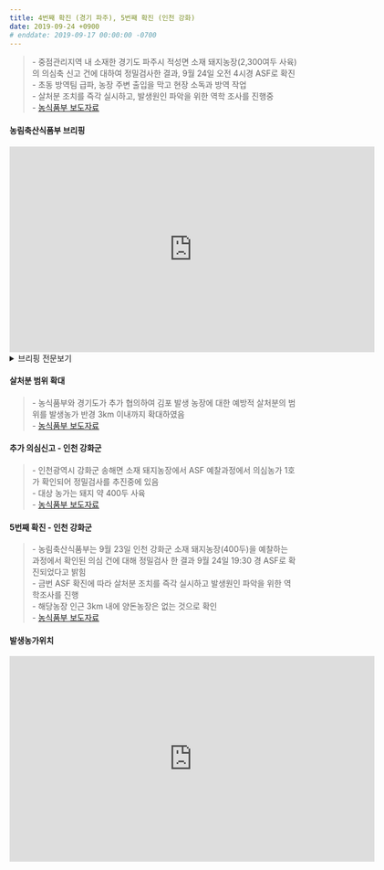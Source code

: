```yaml
---
title: 4번째 확진 (경기 파주), 5번째 확진 (인천 강화)
date: 2019-09-24 +0900
# enddate: 2019-09-17 00:00:00 -0700
---
```

> \- 중점관리지역 내 소재한 경기도 파주시 적성면 소재 돼지농장(2,300여두 사육)의 의심축 신고 건에 대하여 정밀검사한 결과, 9월 24일 오전 4시경 ASF로 확진  
> \- 초동 방역팀 급파, 농장 주변 출입을 막고 현장 소독과 방역 작업   
> \- 살처분 조치를 즉각 실시하고, 발생원인 파악을 위한 역학 조사를 진행중  
> \- [농식품부 보도자료](http://www.mafra.go.kr/FMD-AI/2095/subview.do?enc=Zm5jdDF8QEB8JTJGYmJzJTJGRk1ELUFJJTJGMzU0JTJGMzIxNDA5JTJGYXJ0Y2xWaWV3LmRvJTNGYmJzQ2xTZXElM0QlMjZyZ3NFbmRkZVN0ciUzRCUyNmJic09wZW5XcmRTZXElM0QlMjZyZ3NCZ25kZVN0ciUzRCUyNnBhc3N3b3JkJTNEJTI2c3JjaENvbHVtbiUzRCUyNnJvdyUzRDEwJTI2aXNWaWV3TWluZSUzRGZhbHNlJTI2cGFnZSUzRDElMjZzcmNoV3JkJTNEJTI2)

#### 농림축산식품부 브리핑
<iframe width="640" height="360" src="https://www.youtube.com/embed/BO0p3M-cNHg" frameborder="0" allow="accelerometer; autoplay; encrypted-media; gyroscope; picture-in-picture" allowfullscreen></iframe>

<details>
<summary>브리핑 전문보기</summary>
<div markdown="1">

9월 16일과 17일 아프리카돼지열병이 경기 파주와 연천 소재 두개 농장에서 발생한 후, 9월 23일 경기도 김포시와 파주시 양돈농가에서 아프리카돼지열병이 추가로 발생하였습니다. 김포는 9월 23일 오전에 신고된 양돈농가는 모돈 4두 유산, 모돈 1두 폐사했습니다. 해당농장은 1,800여두를 사육하며 울타리가 설치되었으며 일반사료를 급여하고 있습니다. 또한 외국인 근로자 2명이 근무중에 있습니다. 파주발생농장은 농장주가 9월 23일 모돈 3두 유산 증상을 확인하여 파주시에 의심신고를 하였고 해당농장은 돼지 약 2,300두를 사육하며 연천발생농장 방역대 내인 약 6.9km 떨어진 곳에 위치하고 있습니다. 해당 농장에는 울타리가 설치되었으며 잔반은 급여되지 않았습니다. 외국인 근로자는 1명인 것으로 확인되었습니다. 

이번에 발생한 김포 파주 2곳도 9월 17일부터 중점 관리지역으로 지정하여 관리하고 있습니다. 중점관리지역은 9월 17일 이후 타지역으로 돼지와 분뇨 반출을 3주간 금지하고 있습니다. 치료목적을 제외하고는 수의사, 컨설턴트, 사료업계 관계자는 농장에 3주간 출입이 제한되고, 양돈농가 입구에 출입자, 차량을 통제하고 있습니다. 공동방제단 등 소독차량을 총 동원하여 농가와 주변도로 등을 집중 소독하고 있습니다. 농식품부는 특별방역단이 중점관리지역에 상주하면서 집중점검을 하고 있습니다. 오늘 23일 김포소재 돼지농장에서 아프리카돼지열병이 확진됨에 따라 확산방지를 위해 어제 19시 30분부터 48시간동안 경기, 인천과 강원지역의 돼지농장, 도축장, 사료공장 출입차량 등을 대상으로 일시 이동중지명령을 발령하였습니다. 이 기간동안 농장, 도축장 등 축산관련 시설에 대한 대대적인 소독 등을 실시할 계획입니다. 농식품부와 경기도가 추가협의하여 김포 발생농장에 대한 예방적 살처분의 범위를 발생 농가 반경 3km 이내까지 확대하는 등 보다 선제적으로 강력하게 대응하고 있습니다. 이상 브리핑을 마치겠습니다.
 
</div>
</details>

#### 살처분 범위 확대
> \- 농식품부와 경기도가 추가 협의하여 김포 발생 농장에 대한 예방적 살처분의 범위를 발생농가 반경 3km 이내까지 확대하였음  
> \- [농식품부 보도자료](http://www.mafra.go.kr/FMD-AI/2095/subview.do?enc=Zm5jdDF8QEB8JTJGYmJzJTJGRk1ELUFJJTJGMzU0JTJGMzIxNDExJTJGYXJ0Y2xWaWV3LmRvJTNGYmJzQ2xTZXElM0QlMjZpc1ZpZXdNaW5lJTNEZmFsc2UlMjZyZ3NFbmRkZVN0ciUzRCUyNnBhZ2UlM0QxJTI2YmJzT3BlbldyZFNlcSUzRCUyNnJnc0JnbmRlU3RyJTNEJTI2c3JjaFdyZCUzRCUyNnBhc3N3b3JkJTNEJTI2c3JjaENvbHVtbiUzRCUyNnJvdyUzRDEwJTI2)

#### 추가 의심신고 - 인천 강화군  
> \- 인천광역시 강화군 송해면 소재 돼지농장에서 ASF 예찰과정에서 의심농가 1호가 확인되어 정밀검사를 추진중에 있음  
> \- 대상 농가는 돼지 약 400두 사육  
> \- [농식품부 보도자료](http://www.mafra.go.kr/FMD-AI/2095/subview.do?enc=Zm5jdDF8QEB8JTJGYmJzJTJGRk1ELUFJJTJGMzU0JTJGMzIxNDE3JTJGYXJ0Y2xWaWV3LmRvJTNG)

#### 5번째 확진 - 인천 강화군  
> \- 농림축산식품부는 9월 23일 인천 강화군 소재 돼지농장(400두)을 예찰하는 과정에서 확인된 의심 건에 대해 정밀검사 한 결과 9월 24일 19:30 경 ASF로 확진되었다고 밝힘  
> \- 금번 ASF 확진에 따라 살처분 조치를 즉각 실시하고 발생원인 파악을 위한 역학조사를 진행  
> \- 해당농장 인근 3km 내에 양돈농장은 없는 것으로 확인  
> \- [농식품부 보도자료](http://www.mafra.go.kr/FMD-AI/2095/subview.do?enc=Zm5jdDF8QEB8JTJGYmJzJTJGRk1ELUFJJTJGMzU0JTJGMzIxNDI0JTJGYXJ0Y2xWaWV3LmRvJTNG)

#### 발생농가위치  
<iframe width="640" height="360" src="https://youngjunna.github.io/asf-timeline/charts/190924-map" frameborder="0" allow="accelerometer; autoplay; encrypted-media; gyroscope; picture-in-picture" allowfullscreen></iframe>
